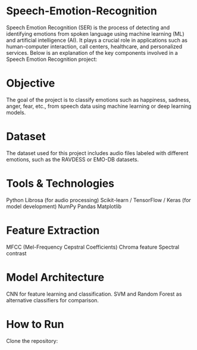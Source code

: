 # Speech-Emotion-Recognition

Speech Emotion Recognition (SER) is the process of detecting and identifying emotions from spoken language using machine learning (ML) and artificial intelligence (AI). It plays a crucial role in applications such as human-computer interaction, call centers, healthcare, and personalized services. Below is an explanation of the key components involved in a Speech Emotion Recognition project:

# Objective
   
The goal of the project is to classify emotions such as happiness, sadness, anger, fear, etc., from speech data using machine learning or deep learning models.

# Dataset

The dataset used for this project includes audio files labeled with different emotions, such as the RAVDESS or EMO-DB datasets.

# Tools & Technologies

Python
Librosa (for audio processing)
Scikit-learn / TensorFlow / Keras (for model development)
NumPy
Pandas
Matplotlib

# Feature Extraction

MFCC (Mel-Frequency Cepstral Coefficients)
Chroma feature
Spectral contrast

# Model Architecture

CNN for feature learning and classification.
SVM and Random Forest as alternative classifiers for comparison.

# How to Run

Clone the repository:
